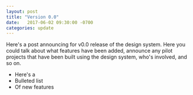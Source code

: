 ```yaml
---
layout: post
title: "Version 0.0"
date:   2017-06-02 09:30:00 -0700
categories: update
---
```


Here's a post announcing for v0.0 release of the design system. Here you could talk about what features have been added, announce any pilot projects that have been built using the design system, who's involved, and so on.

- Here's a
- Bulleted list
- Of new features
